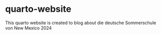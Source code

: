 # quarto-website
This quarto website is created to blog about die deutsche Sommerschule von New Mexico 2024
